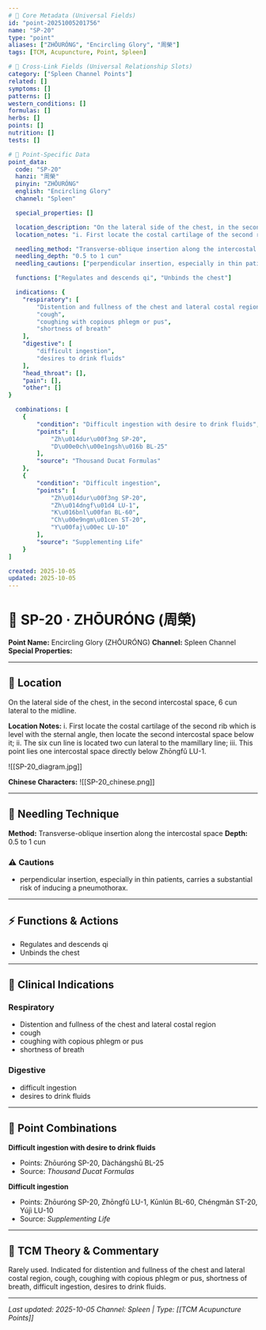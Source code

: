 ```yaml
---
# 🔹 Core Metadata (Universal Fields)
id: "point-20251005201756"
name: "SP-20"
type: "point"
aliases: ["ZHŌURÓNG", "Encircling Glory", "周榮"]
tags: [TCM, Acupuncture, Point, Spleen]

# 🔹 Cross-Link Fields (Universal Relationship Slots)
category: ["Spleen Channel Points"]
related: []
symptoms: []
patterns: []
western_conditions: []
formulas: []
herbs: []
points: []
nutrition: []
tests: []

# 🔹 Point-Specific Data
point_data:
  code: "SP-20"
  hanzi: "周榮"
  pinyin: "ZHŌURÓNG"
  english: "Encircling Glory"
  channel: "Spleen"

  special_properties: []

  location_description: "On the lateral side of the chest, in the second intercostal space, 6 cun lateral to the midline."
  location_notes: "i. First locate the costal cartilage of the second rib which is level with the sternal angle, then locate the second intercostal space below it; ii. The six cun line is located two cun lateral to the mamillary line; iii. This point lies one intercostal space directly below Zhōngfǔ LU-1."

  needling_method: "Transverse-oblique insertion along the intercostal space"
  needling_depth: "0.5 to 1 cun"
  needling_cautions: ["perpendicular insertion, especially in thin patients, carries a substantial risk of inducing a pneumothorax."]

  functions: ["Regulates and descends qi", "Unbinds the chest"]

  indications: {
    "respiratory": [
        "Distention and fullness of the chest and lateral costal region",
        "cough",
        "coughing with copious phlegm or pus",
        "shortness of breath"
    ],
    "digestive": [
        "difficult ingestion",
        "desires to drink fluids"
    ],
    "head_throat": [],
    "pain": [],
    "other": []
}

  combinations: [
    {
        "condition": "Difficult ingestion with desire to drink fluids",
        "points": [
            "Zh\u014dur\u00f3ng SP-20",
            "D\u00e0ch\u00e1ngsh\u016b BL-25"
        ],
        "source": "Thousand Ducat Formulas"
    },
    {
        "condition": "Difficult ingestion",
        "points": [
            "Zh\u014dur\u00f3ng SP-20",
            "Zh\u014dngf\u01d4 LU-1",
            "K\u016bnl\u00fan BL-60",
            "Ch\u00e9ngm\u01cen ST-20",
            "Y\u00faj\u00ec LU-10"
        ],
        "source": "Supplementing Life"
    }
]

created: 2025-10-05
updated: 2025-10-05
---
```


# 📍 SP-20 · ZHŌURÓNG (周榮)

**Point Name:** Encircling Glory (ZHŌURÓNG)
**Channel:** Spleen Channel
**Special Properties:** 

---

## 📍 Location

On the lateral side of the chest, in the second intercostal space, 6 cun lateral to the midline.

**Location Notes:**
i. First locate the costal cartilage of the second rib which is level with the sternal angle, then locate the second intercostal space below it; ii. The six cun line is located two cun lateral to the mamillary line; iii. This point lies one intercostal space directly below Zhōngfǔ LU-1.

![[SP-20_diagram.jpg]]

**Chinese Characters:** ![[SP-20_chinese.png]]

---

## 🔧 Needling Technique

**Method:** Transverse-oblique insertion along the intercostal space
**Depth:** 0.5 to 1 cun

### ⚠️ Cautions
- perpendicular insertion, especially in thin patients, carries a substantial risk of inducing a pneumothorax.

---

## ⚡ Functions & Actions
- Regulates and descends qi
- Unbinds the chest

---

## 🎯 Clinical Indications

### Respiratory
- Distention and fullness of the chest and lateral costal region
- cough
- coughing with copious phlegm or pus
- shortness of breath

### Digestive
- difficult ingestion
- desires to drink fluids

---

## 🔗 Point Combinations

**Difficult ingestion with desire to drink fluids**
- Points: Zhōuróng SP-20, Dàchángshū BL-25
- Source: *Thousand Ducat Formulas*

**Difficult ingestion**
- Points: Zhōuróng SP-20, Zhōngfǔ LU-1, Kūnlún BL-60, Chéngmǎn ST-20, Yújì LU-10
- Source: *Supplementing Life*

---

## 🧬 TCM Theory & Commentary

Rarely used.
Indicated for distention and fullness of the chest and lateral costal region, cough, coughing with copious phlegm or pus, shortness of breath, difficult ingestion, desires to drink fluids.

---

*Last updated: 2025-10-05*
*Channel: Spleen | Type: [[TCM Acupuncture Points]]*
